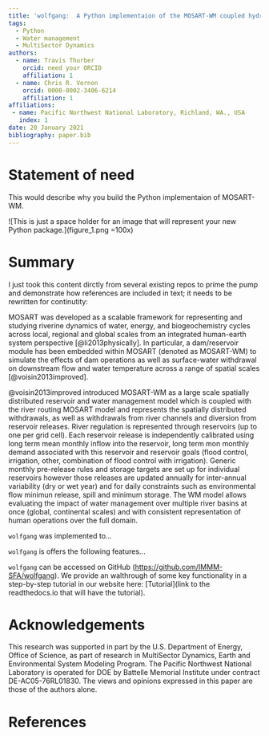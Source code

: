 ```yaml
---
title: 'wolfgang:  A Python implementaion of the MOSART-WM coupled hydrologic routing and water management model'
tags:
  - Python
  - Water management
  - MultiSector Dynamics
authors:
  - name: Travis Thurber
    orcid: need your ORCID
    affiliation: 1
  - name: Chris R. Vernon
    orcid: 0000-0002-3406-6214
    affiliation: 1
affiliations:
 - name: Pacific Northwest National Laboratory, Richland, WA., USA
   index: 1
date: 20 January 2021
bibliography: paper.bib
---
```


# Statement of need
This would describe why you build the Python implementaion of MOSART-WM.

![This is just a space holder for an image that will represent your new Python package.](figure_1.png =100x)

# Summary
I just took this content dirctly from several existing repos to prime the pump and demonstrate how references are included in text; it needs to be rewritten for continutity:  

MOSART was developed as a scalable framework for representing and studying riverine dynamics of water, energy, and biogeochemistry cycles across local, regional and global scales from an integrated human-earth system perspective [@li2013physically]. In particular, a dam/reservoir module has been embedded within MOSART (denoted as MOSART-WM) to simulate the effects of dam operations as well as surface-water withdrawal on downstream flow and water temperature across a range of spatial scales [@voisin2013improved].

@voisin2013improved introduced MOSART-WM as a large scale spatially distributed reservoir and water management model which is coupled with the river routing MOSART model and represents the spatially distributed withdrawals, as well as withdrawals from river channels and diversion from reservoir releases. River regulation is represented through reservoirs (up to one per grid cell). Each reservoir release is independently calibrated using long term mean monthly inflow into the reservoir, long term mon monthly demand associated with this reservoir and reservoir goals (flood control, irrigation, other, combination of flood control with irrigation). Generic monthly pre-release rules and storage targets are set up for individual reservoirs however those releases are updated annually for inter-annual variability (dry or wet year) and for daily constraints such as environmental flow minimun release, spill and minimum storage. The WM model allows evaluating the impact of water management over multiple river basins at once (global, continental scales) and with consistent representation of human operations over the full domain.

`wolfgang` was implemented to...  

`wolfgang` is offers the following features...

`wolfgang` can be accessed on GitHub (https://github.com/IMMM-SFA/wolfgang). We provide an walthrough of some key functionality in a step-by-step tutorial in our website here: [Tutorial](link to the readthedocs.io that will have the tutorial).

# Acknowledgements
This research was supported in part by the U.S. Department of Energy, Office of Science, as part of research in MultiSector Dynamics, Earth and Environmental System Modeling Program. The Pacific Northwest National Laboratory is operated for DOE by Battelle Memorial Institute under contract DE-AC05-76RL01830. The views and opinions expressed in this paper are those of the authors alone.

# References
